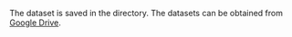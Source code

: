 The dataset is saved in the directory. The datasets can be obtained from [Google Drive](https://drive.google.com/drive/folders/1k3AkKiWD51ORoV11YZnmjbIZOnKp00n8?usp=sharing).
